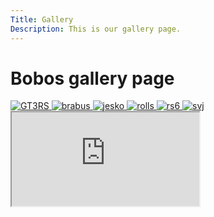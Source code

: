 ```yaml
---
Title: Gallery
Description: This is our gallery page.
---
```


Bobos gallery page
==========================

<div class="pic">
    <a href="assets/img/gt3rs.jpg" target="_blank">
        <picture class="gt3">
            <source media="(min-width: 668px)" srcset="image/gt3rs.jpg?w=960&q=90">
            <source media="(min-width: 376px)" srcset="image/gt3rs.jpg?w=667&q=70">
            <img src="image/gt3rs.jpg?w=375&h=375&crop-to-fit&area=20,20,20,20&q=50" alt="GT3RS">
        </picture>
    </a>
    <a href="assets/img/brabus.jpg" target="_blank">
        <picture class="brabus">
            <source media="(min-width: 668px)" srcset="image/brabus.jpg?w=960&q=90">
            <source media="(min-width: 376px)" srcset="image/brabus.jpg?w=667&q=70">
            <img src="image/brabus.jpg?w=375&h=375&crop-to-fit&q=50" alt="brabus">
        </picture>
    </a>
    <a href="assets/img/jesko.jpg" target="_blank">    
        <picture class="jesko">
            <source media="(min-width: 668px)" srcset="image/jesko.jpg?w=960&q=90">
            <source media="(min-width: 376px)" srcset="image/jesko.jpg?w=667&q=70">
            <img src="image/jesko.jpg?w=375&h=375&crop-to-fit&q=50" alt="jesko">
        </picture>
    </a>
    <a href="assets/img/rolls.jpg" target="_blank">    
        <picture class="rolls">
            <source media="(min-width: 668px)" srcset="image/rolls.jpg?w=960&q=90">
            <source media="(min-width: 376px)" srcset="image/rolls.jpg?w=667&q=70">
            <img src="image/rolls.jpg?w=375&h=375&crop-to-fit&q=50" alt="rolls">
        </picture>
    </a>
    <a href="assets/img/rs6.jpg" target="_blank">
        <picture class="rs6">
            <source media="(min-width: 668px)" srcset="image/rs6.jpg?w=960&q=90">
            <source media="(min-width: 376px)" srcset="image/rs6.jpg?w=667&q=70">
            <img src="image/rs6.jpg?w=375&h=375&crop-to-fit&q=50" alt="rs6">
        </picture>
    </a>
    <a href="assets/img/svj.jpg" target="_blank">
        <picture class="svj">
            <source media="(min-width: 668px)" srcset="image/svj.jpg?w=960&q=90">
            <source media="(min-width: 376px)" srcset="image/svj.jpg?w=667&q=70">
            <img src="image/svj.jpg?w=375&h=375&crop-to-fit&q=50" alt="svj">
        </picture>
    </a>
</div>
<div class="yt">
    <iframe src="https://www.youtube.com/embed/1WVeUxE23Gg?si=pRudJH6K26PFloUf" title="YouTube video player"></iframe>
</div>